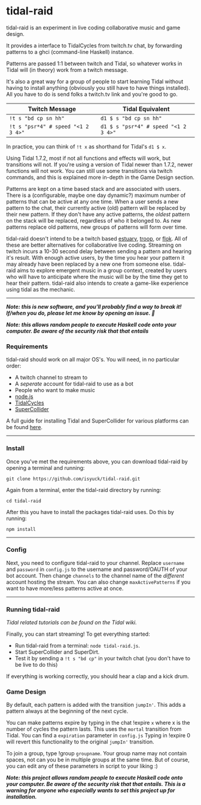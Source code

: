 # tidal-raid

tidal-raid is an experiment in live coding collaborative music and game design.

It provides a interface to TidalCycles from twitch.tv chat, by forwarding patterns to a ghci (command-line Haskell) instance.

Patterns are passed 1:1 between twitch and Tidal, so whatever works in Tidal will (in theory) work from a twitch message.

It's also a great way for a group of people to start learning Tidal without having to install anything (obviously you still have to have things installed).  All you have to do is send folks a twitch.tv link and you're good to go.

Twitch Message | Tidal Equivalent
--- | ---
`!t s "bd cp sn hh"` | `d1 $ s "bd cp sn hh"`
`!t s "psr*4" # speed "<1 2 3 4>"` | `d1 $ s "psr*4" # speed "<1 2 3 4>"`

In practice, you can think of `!t x` as shorthand for Tidal's `d1 $ x`.

Using Tidal 1.7.2, most if not all functions and effects will work, but transitions will not.  If you're using a version of Tidal newer than 1.7.2, newer functions will not work. You can still use some transitions via twitch commands, and this is explained more in-depth in the Game Design section.

Patterns are kept on a time based stack and are associated with users. There is a (configurable, maybe one day dynamic?) maximum number of patterns that can be active at any one time. When a user sends a new pattern to the chat, their currently active (old) pattern will be replaced by their new pattern. If they don't have any active patterns, the *oldest* pattern on the stack will be replaced, regardless of who it belonged to. As new patterns replace old patterns, new groups of patterns will form over time.

tidal-raid doesn't intend to be a twitch based [estuary](https://github.com/dktr0/estuary), [troop](https://github.com/Qirky/Troop), or [flok](https://github.com/munshkr/flok). All of these are better alternatives for collaborative live coding. Streaming on twitch incurs a 10-30 second delay between sending a pattern and hearing it's result. With enough active users, by the time you hear your pattern it may already have been replaced by a new one from someone else. tidal-raid aims to explore emergent music in a group context, created by users who will have to anticipate where the music will be by the time they get to hear their pattern.  tidal-raid also intends to create a game-like experience using tidal as the mechanic.

---

***Note: this is new software, and you'll probably find a way to break it! If/when you do, please let me know by opening an issue. 💖***

***Note: this allows random people to execute Haskell code onto your computer. Be aware of the security risk that that entails***

### Requirements

tidal-raid should work on all major OS's. You will need, in no particular order:

- A twitch channel to stream to
- A *seperate* account for tidal-raid to use as a bot
- People who want to make music
- [node.js](https://nodejs.org/en/)
- [TidalCycles](https://tidalcycles.org/Welcome)
- [SuperCollider](https://supercollider.github.io/)

A full guide for installing Tidal and SuperCollider for various platforms can be found [here](https://tidalcycles.org/Installation).

---

### Install

Once you've met the requirements above, you can download tidal-raid by opening a terminal and running:

`git clone https://github.com/isyuck/tidal-raid.git`

Again from a terminal, enter the tidal-raid directory by running:

`cd tidal-raid`

After this you have to install the packages tidal-raid uses. Do this by running:

`npm install`

---

### Config

Next, you need to configure tidal-raid to your channel. Replace `username` and `password` in `config.js` to
the username and password/OAUTH of your bot account. Then change `channels` to the channel name of the *different* account
hosting the stream. You can also change `maxActivePatterns` if you want to have more/less patterns active at once.

---


### Running tidal-raid

*Tidal related tutorials can be found on the Tidal wiki.*

Finally, you can start streaming! To get everything started:

- Run tidal-raid from a terminal: `node tidal-raid.js`.
- Start SuperCollider and SuperDirt.
- Test it by sending a `!t s "bd cp"` in your twitch chat (you don't have to be live to do this)

If everything is working correctly, you should hear a clap and a kick drum.

### Game Design

By default, each pattern is added with the transition `jumpIn'`. This adds a pattern always at the beginning of the next cycle.

You can make patterns expire by typing in the chat !expire `x`  where x is the number of cycles the pattern lasts. This uses the `mortal` transition from Tidal.  You can find a `expiration` parameter in `config.js`
Typing in !expire 0 will revert this functionality to the original `jumpIn'` transition.

To join a group, type !group `groupname`. Your group name may not contain spaces, not can you be in multiple groups at the same time.  But of course, you can edit any of these parameters in script to your liking :)

***Note: this project allows random people to execute Haskell code onto your computer. Be aware of the security risk that that entails.  This is a warning for anyone who especially wants to set this project up for installation.***
